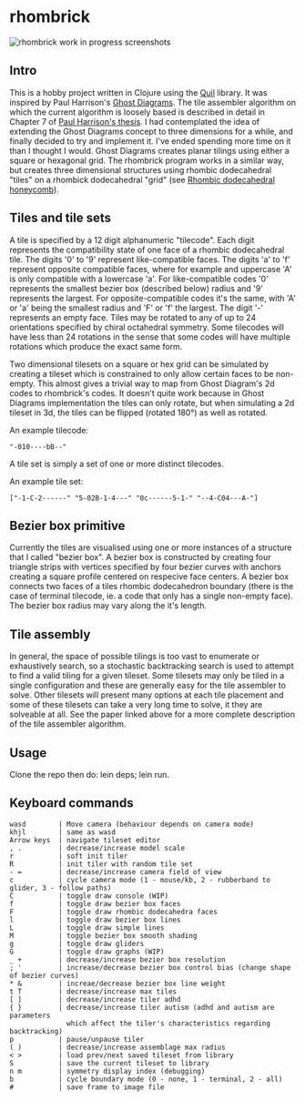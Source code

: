 # rhombrick
<img src="http://xanthus.zapto.org/rhombrick-screens.jpg" title="rhombrick work in progress screenshots" />

## Intro
This is a hobby project written in Clojure using the [Quil](https://github.com/quil/quil) library. It was inspired by Paul Harrison's [Ghost Diagrams](http://www.logarithmic.net/pfh/ghost-diagrams). The tile assembler algorithm on which the current algorithm is loosely based is described in detail in Chapter 7 of [Paul Harrison's thesis](http://www.logarithmic.net/pfh/thesis). I had contemplated the idea of extending the Ghost Diagrams concept to three dimensions for a while, and finally decided to try and implement it. I've ended spending more time on it than I thought I would. Ghost Diagrams creates planar tilings using either a square or hexagonal grid. The rhombrick program works in a similar way, but creates three dimensional structures using rhombic dodecahedral "tiles" on a rhombick dodecahedral "grid" (see [Rhombic dodecahedral honeycomb](http://en.wikipedia.org/wiki/Rhombic_dodecahedral_honeycomb)).

## Tiles and tile sets
A tile is specified by a 12 digit alphanumeric "tilecode". Each digit represents the compatibility state of one face of a rhombic dodecahedral tile. The digits '0' to '9' represent like-compatible faces. The digits 'a' to 'f' represent opposite compatible faces, where for example and uppercase 'A' is only compatible with a lowercase 'a'. For like-compatible codes '0' represents the smallest bezier box (described below) radius and '9' represents the largest. For opposite-compatible codes it's the same, with 'A' or 'a' being the smallest radius and 'F' or 'f' the largest. The digit '-' represents an empty face.
Tiles may be rotated to any of up to 24 orientations specified by chiral octahedral symmetry. Some tilecodes will have less than 24 rotations in the sense that some codes will have multiple rotations which produce the exact same form.

Two dimensional tilesets on a square or hex grid can be simulated by creating a tileset which is constrained to only allow certain faces to be non-empty. This almost gives a trivial way to map from Ghost Diagram's 2d codes to rhombrick's codes. It doesn't quite work because in Ghost Diagrams implementation the tiles can only rotate, but when simulating a 2d tileset in 3d, the tiles can be flipped (rotated 180°) as well as rotated.


An example tilecode: 
```
"-010----bB--"
```

A tile set is simply a set of one or more distinct tilecodes.

An example tile set:
```
["-1-C-2------" "5-02B-1-4---" "0c------5-1-" "--4-C04---A-"]
```

## Bezier box primitive
Currently the tiles are visualised using one or more instances of a structure that I called "bezier box". A bezier box is constructed by creating four triangle strips with vertices specified by four bezier curves with anchors creating a square profile centered on respecive face centers. A bezier box connects two faces of a tiles rhombic dodecahedron boundary (there is the case of terminal tilecode, ie. a code that only has a single non-empty face). The bezier box radius may vary along the it's length.

## Tile assembly
In general, the space of possible tilings is too vast to enumerate or exhaustively search, so a stochastic backtracking search is used to attempt to find a valid tiling for a given tileset. Some tilesets may only be tiled in a single configuration and these are generally easy for the tile assembler to solve. Other tilesets will present many options at each tile placement and some of these tilesets can take a very long time to solve, it they are solveable at all.
See the paper linked above for a more complete description of the tile assembler algorithm. 

## Usage
Clone the repo then do: lein deps; lein run.

## Keyboard commands
```
wasd        | Move camera (behaviour depends on camera mode)
khjl        | same as wasd
Arrow keys  | navigate tileset editor
, .         | decrease/increase model scale 
r           | soft init tiler
R           | init tiler with random tile set
- =         | decrease/increase camera field of view
c           | cycle camera mode (1 - mouse/kb, 2 - rubberband to glider, 3 - follow paths)
C           | toggle draw console (WIP)
f           | toggle draw bezier box faces
F           | toggle draw rhombic dodecahedra faces
l           | toggle draw bezier box lines
L           | toggle draw simple lines
M           | toggle bezier box smooth shading
g           | toggle draw gliders
G           | toggle draw graphs (WIP)
_ +         | decrease/increase bezier box resolution
; '         | increase/decrease bezier box control bias (change shape of bezier curves)
* &         | increae/decrease bezier box line weight
t T         | decrease/increase max tiles
[ ]         | decrease/increase tiler adhd
{ }         | decrease/increase tiler autism (adhd and autism are parameters
              which affect the tiler's characteristics regarding backtracking)
p           | pause/unpause tiler
( )         | decrease/increase assemblage max radius
< >         | load prev/next saved tileset from library
S           | save the current tileset to library
n m         | symmetry display index (debugging)
b           | cycle boundary mode (0 - none, 1 - terminal, 2 - all)
#           | save frame to image file
```
